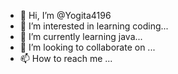 - 👋 Hi, I’m @Yogita4196
- 👀 I’m interested in learning coding...
- 🌱 I’m currently learning java...
- 💞️ I’m looking to collaborate on ...
- 📫 How to reach me ...

<!---
Yogita4196/Yogita4196 is a ✨ special ✨ repository because its `README.md` (this file) appears on your GitHub profile.
You can click the Preview link to take a look at your changes.
--->
